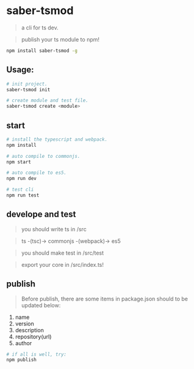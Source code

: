 # saber-tsmod

> a cli for ts dev.

> publish your ts module to npm!

```bash
npm install saber-tsmod -g
```

## Usage:

```bash
# init project.
saber-tsmod init

# create module and test file.
saber-tsmod create <module>
```

## start

```bash
# install the typescript and webpack.
npm install
```

```bash
# auto compile to commonjs.
npm start

# auto compile to es5.
npm run dev

# test cli
npm run test

```

## develope and test

> you should write ts in /src

> ts -(tsc)-> commonjs -(webpack)-> es5

> you should make test in /src/test

> export your core in /src/index.ts!

## publish

> Before publish, there are some items in package.json should to be updated below:

1. name
2. version
3. description
4. repository(url)
5. author

```bash
# if all is well, try:
npm publish
```
